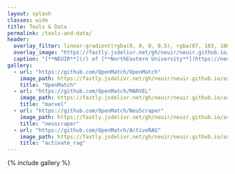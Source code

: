 ```yaml
---
layout: splash
classes: wide
title: Tools & Data
permalink: /tools-and-data/
header:
  overlay_filter: linear-gradient(rgba(0, 0, 0, 0.5), rgba(87, 183, 186, 0.5))
  overlay_image: "https://fastly.jsdelivr.net/gh/neuir/neuir.github.io/assets/school.jpg"
  caption: "[**NEUIR**](/) of [**NorthEastern University**](https://neu.edu.cn)"
gallery:
  - url: "https://github.com/OpenMatch/OpenMatch"
    image_path: https://fastly.jsdelivr.net/gh/neuir/neuir.github.io/assets/software/openmatch.png
    title: "OpenMatch"
  - url: "https://github.com/OpenMatch/MARVEL"
    image_path: https://fastly.jsdelivr.net/gh/neuir/neuir.github.io/assets/software/marvel.png
    title: "marvel"
  - url: "https://github.com/OpenMatch/NeuScraper"
    image_path: https://fastly.jsdelivr.net/gh/neuir/neuir.github.io/assets/software/neu.png
    title: "neuscraper"
  - url: "https://github.com/OpenMatch/ActiveRAG"
    image_path: https://fastly.jsdelivr.net/gh/neuir/neuir.github.io/assets/software/activate_rag.png
    title: "activate_rag"
---
```


{% include gallery %}
